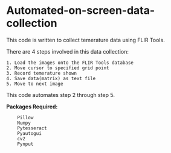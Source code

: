 # Automated-on-screen-data-collection
This code is written to collect temerature data using FLIR Tools.

There are 4 steps involved in this data collection:

    1. Load the images onto the FLIR Tools database
    2. Move cursor to specified grid point
    3. Record temerature shown
    4. Save data(matrix) as text file
    5. Move to next image

This code automates step 2 through step 5. 

**Packages Required:**

        Pillow
        Numpy
        Pytesseract
        Pyautogui
        cv2
        Pynput
      



